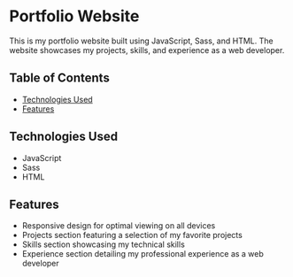 # Portfolio Website

This is my portfolio website built using JavaScript, Sass, and HTML. The website showcases my projects, skills, and experience as a web developer.

## Table of Contents

- [Technologies Used](#technologies-used)
- [Features](#features)

## Technologies Used

- JavaScript
- Sass
- HTML

## Features

- Responsive design for optimal viewing on all devices
- Projects section featuring a selection of my favorite projects
- Skills section showcasing my technical skills
- Experience section detailing my professional experience as a web developer


